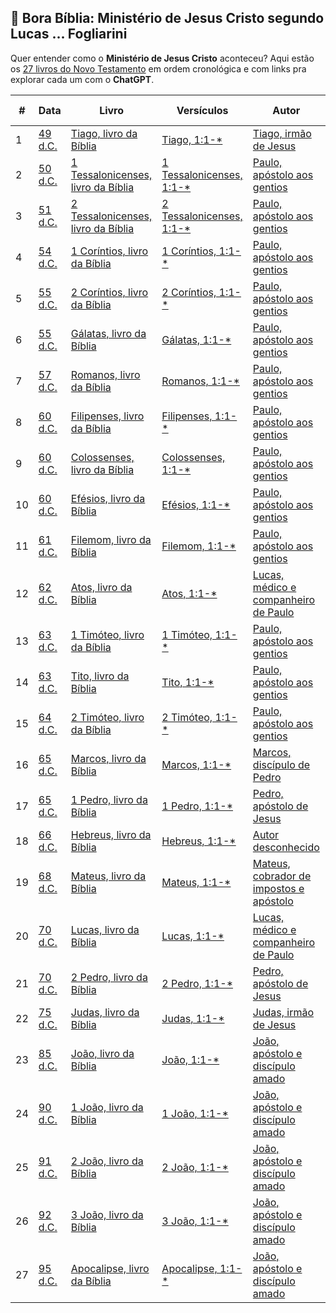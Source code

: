 ## 📖 Bora Bíblia: Ministério de Jesus Cristo segundo Lucas ... Fogliarini

Quer entender como o __Ministério de Jesus Cristo__ aconteceu? Aqui estão os [27 livros do Novo Testamento](http://chatgpt.com/?q=Por%20que%20a%20B%C3%ADblia%20tem%2027%20livros%20no%20novo%20testamento?) em ordem cronológica e com links pra explorar cada um com o __ChatGPT__.

| # | Data | Livro | Versículos | Autor | Local | Local Atual | Tipo |
|---|------|--------|------------|--------|--------|--------------|------|
| 1 | [49 d.C.](https://chatgpt.com?q=49+d.C.) | [Tiago, livro da Bíblia](https://chatgpt.com?q=Tiago,+livro+da+Bíblia) | [Tiago, 1:1-*](https://chatgpt.com?q=Tiago,+1:1-*) | [Tiago, irmão de Jesus](https://chatgpt.com?q=Tiago,+irmão+de+Jesus) | [Jerusalém](https://chatgpt.com?q=Jerusalém) | [Israel](https://chatgpt.com?q=Israel) | [Epístola](https://chatgpt.com?q=Epístola) |
| 2 | [50 d.C.](https://chatgpt.com?q=50+d.C.) | [1 Tessalonicenses, livro da Bíblia](https://chatgpt.com?q=1+Tessalonicenses,+livro+da+Bíblia) | [1 Tessalonicenses, 1:1-*](https://chatgpt.com?q=1+Tessalonicenses,+1:1-*) | [Paulo, apóstolo aos gentios](https://chatgpt.com?q=Paulo,+apóstolo+aos+gentios) | [Corinto](https://chatgpt.com?q=Corinto) | [Grécia](https://chatgpt.com?q=Grécia) | [Epístola](https://chatgpt.com?q=Epístola) |
| 3 | [51 d.C.](https://chatgpt.com?q=51+d.C.) | [2 Tessalonicenses, livro da Bíblia](https://chatgpt.com?q=2+Tessalonicenses,+livro+da+Bíblia) | [2 Tessalonicenses, 1:1-*](https://chatgpt.com?q=2+Tessalonicenses,+1:1-*) | [Paulo, apóstolo aos gentios](https://chatgpt.com?q=Paulo,+apóstolo+aos+gentios) | [Corinto](https://chatgpt.com?q=Corinto) | [Grécia](https://chatgpt.com?q=Grécia) | [Epístola](https://chatgpt.com?q=Epístola) |
| 4 | [54 d.C.](https://chatgpt.com?q=54+d.C.) | [1 Coríntios, livro da Bíblia](https://chatgpt.com?q=1+Coríntios,+livro+da+Bíblia) | [1 Coríntios, 1:1-*](https://chatgpt.com?q=1+Coríntios,+1:1-*) | [Paulo, apóstolo aos gentios](https://chatgpt.com?q=Paulo,+apóstolo+aos+gentios) | [Éfeso](https://chatgpt.com?q=Éfeso) | [Turquia](https://chatgpt.com?q=Turquia) | [Epístola](https://chatgpt.com?q=Epístola) |
| 5 | [55 d.C.](https://chatgpt.com?q=55+d.C.) | [2 Coríntios, livro da Bíblia](https://chatgpt.com?q=2+Coríntios,+livro+da+Bíblia) | [2 Coríntios, 1:1-*](https://chatgpt.com?q=2+Coríntios,+1:1-*) | [Paulo, apóstolo aos gentios](https://chatgpt.com?q=Paulo,+apóstolo+aos+gentios) | [Macedônia](https://chatgpt.com?q=Macedônia) | [Grécia](https://chatgpt.com?q=Grécia) | [Epístola](https://chatgpt.com?q=Epístola) |
| 6 | [55 d.C.](https://chatgpt.com?q=55+d.C.) | [Gálatas, livro da Bíblia](https://chatgpt.com?q=Gálatas,+livro+da+Bíblia) | [Gálatas, 1:1-*](https://chatgpt.com?q=Gálatas,+1:1-*) | [Paulo, apóstolo aos gentios](https://chatgpt.com?q=Paulo,+apóstolo+aos+gentios) | [Antioquia](https://chatgpt.com?q=Antioquia) | [Turquia](https://chatgpt.com?q=Turquia) | [Epístola](https://chatgpt.com?q=Epístola) |
| 7 | [57 d.C.](https://chatgpt.com?q=57+d.C.) | [Romanos, livro da Bíblia](https://chatgpt.com?q=Romanos,+livro+da+Bíblia) | [Romanos, 1:1-*](https://chatgpt.com?q=Romanos,+1:1-*) | [Paulo, apóstolo aos gentios](https://chatgpt.com?q=Paulo,+apóstolo+aos+gentios) | [Corinto](https://chatgpt.com?q=Corinto) | [Grécia](https://chatgpt.com?q=Grécia) | [Epístola](https://chatgpt.com?q=Epístola) |
| 8 | [60 d.C.](https://chatgpt.com?q=60+d.C.) | [Filipenses, livro da Bíblia](https://chatgpt.com?q=Filipenses,+livro+da+Bíblia) | [Filipenses, 1:1-*](https://chatgpt.com?q=Filipenses,+1:1-*) | [Paulo, apóstolo aos gentios](https://chatgpt.com?q=Paulo,+apóstolo+aos+gentios) | [Roma](https://chatgpt.com?q=Roma) | [Itália](https://chatgpt.com?q=Itália) | [Epístola](https://chatgpt.com?q=Epístola) |
| 9 | [60 d.C.](https://chatgpt.com?q=60+d.C.) | [Colossenses, livro da Bíblia](https://chatgpt.com?q=Colossenses,+livro+da+Bíblia) | [Colossenses, 1:1-*](https://chatgpt.com?q=Colossenses,+1:1-*) | [Paulo, apóstolo aos gentios](https://chatgpt.com?q=Paulo,+apóstolo+aos+gentios) | [Roma](https://chatgpt.com?q=Roma) | [Itália](https://chatgpt.com?q=Itália) | [Epístola](https://chatgpt.com?q=Epístola) |
| 10 | [60 d.C.](https://chatgpt.com?q=60+d.C.) | [Efésios, livro da Bíblia](https://chatgpt.com?q=Efésios,+livro+da+Bíblia) | [Efésios, 1:1-*](https://chatgpt.com?q=Efésios,+1:1-*) | [Paulo, apóstolo aos gentios](https://chatgpt.com?q=Paulo,+apóstolo+aos+gentios) | [Roma](https://chatgpt.com?q=Roma) | [Itália](https://chatgpt.com?q=Itália) | [Epístola](https://chatgpt.com?q=Epístola) |
| 11 | [61 d.C.](https://chatgpt.com?q=61+d.C.) | [Filemom, livro da Bíblia](https://chatgpt.com?q=Filemom,+livro+da+Bíblia) | [Filemom, 1:1-*](https://chatgpt.com?q=Filemom,+1:1-*) | [Paulo, apóstolo aos gentios](https://chatgpt.com?q=Paulo,+apóstolo+aos+gentios) | [Roma](https://chatgpt.com?q=Roma) | [Itália](https://chatgpt.com?q=Itália) | [Epístola](https://chatgpt.com?q=Epístola) |
| 12 | [62 d.C.](https://chatgpt.com?q=62+d.C.) | [Atos, livro da Bíblia](https://chatgpt.com?q=Atos,+livro+da+Bíblia) | [Atos, 1:1-*](https://chatgpt.com?q=Atos,+1:1-*) | [Lucas, médico e companheiro de Paulo](https://chatgpt.com?q=Lucas,+médico+e+companheiro+de+Paulo) | [Roma](https://chatgpt.com?q=Roma) | [Itália](https://chatgpt.com?q=Itália) | [Narrativa](https://chatgpt.com?q=Narrativa) |
| 13 | [63 d.C.](https://chatgpt.com?q=63+d.C.) | [1 Timóteo, livro da Bíblia](https://chatgpt.com?q=1+Timóteo,+livro+da+Bíblia) | [1 Timóteo, 1:1-*](https://chatgpt.com?q=1+Timóteo,+1:1-*) | [Paulo, apóstolo aos gentios](https://chatgpt.com?q=Paulo,+apóstolo+aos+gentios) | [Macedônia](https://chatgpt.com?q=Macedônia) | [Grécia](https://chatgpt.com?q=Grécia) | [Epístola](https://chatgpt.com?q=Epístola) |
| 14 | [63 d.C.](https://chatgpt.com?q=63+d.C.) | [Tito, livro da Bíblia](https://chatgpt.com?q=Tito,+livro+da+Bíblia) | [Tito, 1:1-*](https://chatgpt.com?q=Tito,+1:1-*) | [Paulo, apóstolo aos gentios](https://chatgpt.com?q=Paulo,+apóstolo+aos+gentios) | [Creta](https://chatgpt.com?q=Creta) | [Grécia](https://chatgpt.com?q=Grécia) | [Epístola](https://chatgpt.com?q=Epístola) |
| 15 | [64 d.C.](https://chatgpt.com?q=64+d.C.) | [2 Timóteo, livro da Bíblia](https://chatgpt.com?q=2+Timóteo,+livro+da+Bíblia) | [2 Timóteo, 1:1-*](https://chatgpt.com?q=2+Timóteo,+1:1-*) | [Paulo, apóstolo aos gentios](https://chatgpt.com?q=Paulo,+apóstolo+aos+gentios) | [Roma](https://chatgpt.com?q=Roma) | [Itália](https://chatgpt.com?q=Itália) | [Epístola](https://chatgpt.com?q=Epístola) |
| 16 | [65 d.C.](https://chatgpt.com?q=65+d.C.) | [Marcos, livro da Bíblia](https://chatgpt.com?q=Marcos,+livro+da+Bíblia) | [Marcos, 1:1-*](https://chatgpt.com?q=Marcos,+1:1-*) | [Marcos, discípulo de Pedro](https://chatgpt.com?q=Marcos,+discípulo+de+Pedro) | [Roma](https://chatgpt.com?q=Roma) | [Itália](https://chatgpt.com?q=Itália) | [Evangelho](https://chatgpt.com?q=Evangelho) |
| 17 | [65 d.C.](https://chatgpt.com?q=65+d.C.) | [1 Pedro, livro da Bíblia](https://chatgpt.com?q=1+Pedro,+livro+da+Bíblia) | [1 Pedro, 1:1-*](https://chatgpt.com?q=1+Pedro,+1:1-*) | [Pedro, apóstolo de Jesus](https://chatgpt.com?q=Pedro,+apóstolo+de+Jesus) | [Roma](https://chatgpt.com?q=Roma) | [Itália](https://chatgpt.com?q=Itália) | [Epístola](https://chatgpt.com?q=Epístola) |
| 18 | [66 d.C.](https://chatgpt.com?q=66+d.C.) | [Hebreus, livro da Bíblia](https://chatgpt.com?q=Hebreus,+livro+da+Bíblia) | [Hebreus, 1:1-*](https://chatgpt.com?q=Hebreus,+1:1-*) | [Autor desconhecido](https://chatgpt.com?q=Autor+desconhecido) | [Roma](https://chatgpt.com?q=Roma) | [Itália](https://chatgpt.com?q=Itália) | [Epístola](https://chatgpt.com?q=Epístola) |
| 19 | [68 d.C.](https://chatgpt.com?q=68+d.C.) | [Mateus, livro da Bíblia](https://chatgpt.com?q=Mateus,+livro+da+Bíblia) | [Mateus, 1:1-*](https://chatgpt.com?q=Mateus,+1:1-*) | [Mateus, cobrador de impostos e apóstolo](https://chatgpt.com?q=Mateus,+cobrador+de+impostos+e+apóstolo) | [Antioquia](https://chatgpt.com?q=Antioquia) | [Turquia](https://chatgpt.com?q=Turquia) | [Evangelho](https://chatgpt.com?q=Evangelho) |
| 20 | [70 d.C.](https://chatgpt.com?q=70+d.C.) | [Lucas, livro da Bíblia](https://chatgpt.com?q=Lucas,+livro+da+Bíblia) | [Lucas, 1:1-*](https://chatgpt.com?q=Lucas,+1:1-*) | [Lucas, médico e companheiro de Paulo](https://chatgpt.com?q=Lucas,+médico+e+companheiro+de+Paulo) | [Cesareia](https://chatgpt.com?q=Cesareia) | [Israel](https://chatgpt.com?q=Israel) | [Evangelho](https://chatgpt.com?q=Evangelho) |
| 21 | [70 d.C.](https://chatgpt.com?q=70+d.C.) | [2 Pedro, livro da Bíblia](https://chatgpt.com?q=2+Pedro,+livro+da+Bíblia) | [2 Pedro, 1:1-*](https://chatgpt.com?q=2+Pedro,+1:1-*) | [Pedro, apóstolo de Jesus](https://chatgpt.com?q=Pedro,+apóstolo+de+Jesus) | [Roma](https://chatgpt.com?q=Roma) | [Itália](https://chatgpt.com?q=Itália) | [Epístola](https://chatgpt.com?q=Epístola) |
| 22 | [75 d.C.](https://chatgpt.com?q=75+d.C.) | [Judas, livro da Bíblia](https://chatgpt.com?q=Judas,+livro+da+Bíblia) | [Judas, 1:1-*](https://chatgpt.com?q=Judas,+1:1-*) | [Judas, irmão de Jesus](https://chatgpt.com?q=Judas,+irmão+de+Jesus) | [Palestina](https://chatgpt.com?q=Palestina) | [Israel](https://chatgpt.com?q=Israel) | [Epístola](https://chatgpt.com?q=Epístola) |
| 23 | [85 d.C.](https://chatgpt.com?q=85+d.C.) | [João, livro da Bíblia](https://chatgpt.com?q=João,+livro+da+Bíblia) | [João, 1:1-*](https://chatgpt.com?q=João,+1:1-*) | [João, apóstolo e discípulo amado](https://chatgpt.com?q=João,+apóstolo+e+discípulo+amado) | [Éfeso](https://chatgpt.com?q=Éfeso) | [Turquia](https://chatgpt.com?q=Turquia) | [Evangelho](https://chatgpt.com?q=Evangelho) |
| 24 | [90 d.C.](https://chatgpt.com?q=90+d.C.) | [1 João, livro da Bíblia](https://chatgpt.com?q=1+João,+livro+da+Bíblia) | [1 João, 1:1-*](https://chatgpt.com?q=1+João,+1:1-*) | [João, apóstolo e discípulo amado](https://chatgpt.com?q=João,+apóstolo+e+discípulo+amado) | [Éfeso](https://chatgpt.com?q=Éfeso) | [Turquia](https://chatgpt.com?q=Turquia) | [Epístola](https://chatgpt.com?q=Epístola) |
| 25 | [91 d.C.](https://chatgpt.com?q=91+d.C.) | [2 João, livro da Bíblia](https://chatgpt.com?q=2+João,+livro+da+Bíblia) | [2 João, 1:1-*](https://chatgpt.com?q=2+João,+1:1-*) | [João, apóstolo e discípulo amado](https://chatgpt.com?q=João,+apóstolo+e+discípulo+amado) | [Éfeso](https://chatgpt.com?q=Éfeso) | [Turquia](https://chatgpt.com?q=Turquia) | [Epístola](https://chatgpt.com?q=Epístola) |
| 26 | [92 d.C.](https://chatgpt.com?q=92+d.C.) | [3 João, livro da Bíblia](https://chatgpt.com?q=3+João,+livro+da+Bíblia) | [3 João, 1:1-*](https://chatgpt.com?q=3+João,+1:1-*) | [João, apóstolo e discípulo amado](https://chatgpt.com?q=João,+apóstolo+e+discípulo+amado) | [Éfeso](https://chatgpt.com?q=Éfeso) | [Turquia](https://chatgpt.com?q=Turquia) | [Epístola](https://chatgpt.com?q=Epístola) |
| 27 | [95 d.C.](https://chatgpt.com?q=95+d.C.) | [Apocalipse, livro da Bíblia](https://chatgpt.com?q=Apocalipse,+livro+da+Bíblia) | [Apocalipse, 1:1-*](https://chatgpt.com?q=Apocalipse,+1:1-*) | [João, apóstolo e discípulo amado](https://chatgpt.com?q=João,+apóstolo+e+discípulo+amado) | [Ilha de Patmos](https://chatgpt.com?q=Ilha+de+Patmos) | [Grécia](https://chatgpt.com?q=Grécia) | [Profecia](https://chatgpt.com?q=Profecia) |

